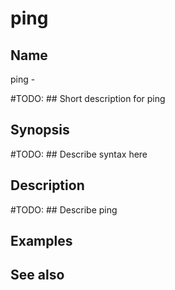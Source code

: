 

# ping


## Name
ping - 

#TODO: ## Short description for ping

## Synopsis
#TODO: ## Describe syntax here

## Description
#TODO: ## Describe ping

## Examples

## See also

